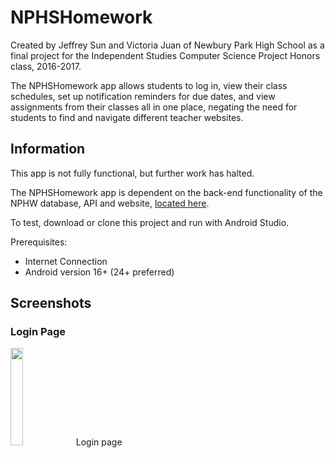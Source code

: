 # NPHSHomework

Created by Jeffrey Sun and Victoria Juan of Newbury Park High School as a final project for the Independent Studies Computer Science Project Honors class, 2016-2017.

The NPHSHomework app allows students to log in, view their class schedules, set up notification reminders for due dates, and view assignments from their classes all in one place, negating the need for students to find and navigate different teacher websites. 

## Information
This app is not fully functional, but further work has halted.

The NPHSHomework app is dependent on the back-end functionality of the NPHW database, API and website, [located here](https://github.com/Edylc/nphw).

To test, download or clone this project and run with Android Studio. 

Prerequisites:
* Internet Connection
* Android version 16+ (24+ preferred)

## Screenshots
### Login Page
<img src="https://github.com/vickyjjj/NPHSHomework/blob/master/app/src/main/res/screenshots/loginpage.png?raw=true" width="20%" height="20%">
Login page

